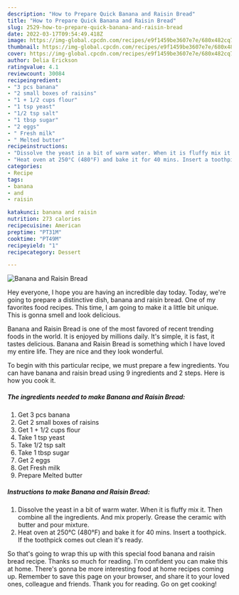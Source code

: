 ```yaml
---
description: "How to Prepare Quick Banana and Raisin Bread"
title: "How to Prepare Quick Banana and Raisin Bread"
slug: 2529-how-to-prepare-quick-banana-and-raisin-bread
date: 2022-03-17T09:54:49.418Z
image: https://img-global.cpcdn.com/recipes/e9f1459be3607e7e/680x482cq70/banana-and-raisin-bread-recipe-main-photo.jpg
thumbnail: https://img-global.cpcdn.com/recipes/e9f1459be3607e7e/680x482cq70/banana-and-raisin-bread-recipe-main-photo.jpg
cover: https://img-global.cpcdn.com/recipes/e9f1459be3607e7e/680x482cq70/banana-and-raisin-bread-recipe-main-photo.jpg
author: Delia Erickson
ratingvalue: 4.1
reviewcount: 30084
recipeingredient:
- "3 pcs banana"
- "2 small boxes of raisins"
- "1 + 1/2 cups flour"
- "1 tsp yeast"
- "1/2 tsp salt"
- "1 tbsp sugar"
- "2 eggs"
- " Fresh milk"
- " Melted butter"
recipeinstructions:
- "Dissolve the yeast in a bit of warm water. When it is fluffy mix it. Then combine all the ingredients. And mix properly. Grease the ceramic with butter and pour mixture."
- "Heat oven at 250°C (480°F) and bake it for 40 mins. Insert a toothpick. If the toothpick comes out clean it's ready."
categories:
- Recipe
tags:
- banana
- and
- raisin

katakunci: banana and raisin 
nutrition: 273 calories
recipecuisine: American
preptime: "PT31M"
cooktime: "PT49M"
recipeyield: "1"
recipecategory: Dessert

---
```



![Banana and Raisin Bread](https://img-global.cpcdn.com/recipes/e9f1459be3607e7e/680x482cq70/banana-and-raisin-bread-recipe-main-photo.jpg)

Hey everyone, I hope you are having an incredible day today. Today, we're going to prepare a distinctive dish, banana and raisin bread. One of my favorites food recipes. This time, I am going to make it a little bit unique. This is gonna smell and look delicious.

Banana and Raisin Bread is one of the most favored of recent trending foods in the world. It is enjoyed by millions daily. It's simple, it is fast, it tastes delicious. Banana and Raisin Bread is something which I have loved my entire life. They are nice and they look wonderful.




To begin with this particular recipe, we must prepare a few ingredients. You can have banana and raisin bread using 9 ingredients and 2 steps. Here is how you cook it.

<!--inarticleads1-->

##### The ingredients needed to make Banana and Raisin Bread:

1. Get 3 pcs banana
1. Get 2 small boxes of raisins
1. Get 1 + 1/2 cups flour
1. Take 1 tsp yeast
1. Take 1/2 tsp salt
1. Take 1 tbsp sugar
1. Get 2 eggs
1. Get  Fresh milk
1. Prepare  Melted butter




<!--inarticleads2-->

##### Instructions to make Banana and Raisin Bread:

1. Dissolve the yeast in a bit of warm water. When it is fluffy mix it. Then combine all the ingredients. And mix properly. Grease the ceramic with butter and pour mixture.
1. Heat oven at 250°C (480°F) and bake it for 40 mins. Insert a toothpick. If the toothpick comes out clean it's ready.




So that's going to wrap this up with this special food banana and raisin bread recipe. Thanks so much for reading. I'm confident you can make this at home. There's gonna be more interesting food at home recipes coming up. Remember to save this page on your browser, and share it to your loved ones, colleague and friends. Thank you for reading. Go on get cooking!
